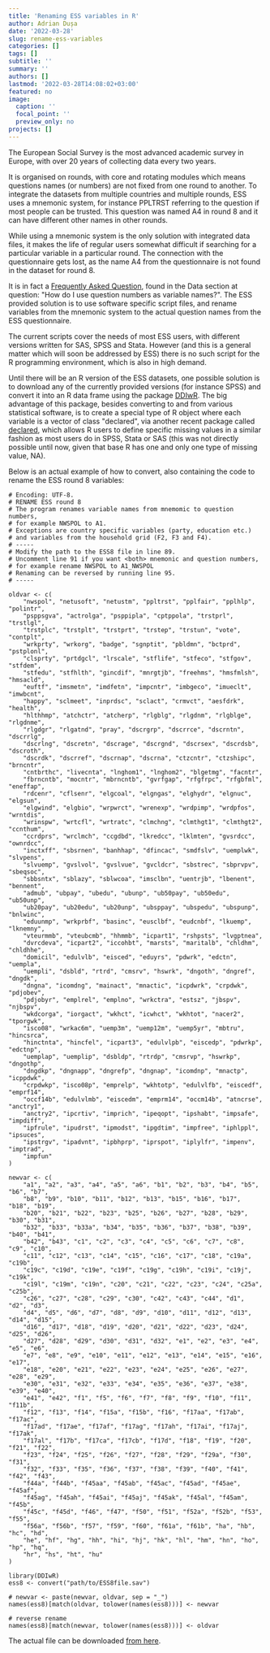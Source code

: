 ```yaml
---
title: 'Renaming ESS variables in R'
author: Adrian Dușa
date: '2022-03-28'
slug: rename-ess-variables
categories: []
tags: []
subtitle: ''
summary: ''
authors: []
lastmod: '2022-03-28T14:08:02+03:00'
featured: no
image:
  caption: ''
  focal_point: ''
  preview_only: no
projects: []
---
```


The European Social Survey is the most advanced academic survey in Europe, with over 20 years of collecting data every two years.

It is organised on rounds, with core and rotating modules which means questions names (or numbers) are not fixed from one round to another. To integrate the datasets from multiple countries and multiple rounds, ESS uses a mnemonic system, for instance PPLTRST referring to the question if most people can be trusted. This question was named A4 in round 8 and it can have different other names in other rounds.

While using a mnemonic system is the only solution with integrated data files, it makes the life of regular users somewhat difficult if searching for a particular variable in a particular round. The connection with the questionnaire gets lost, as the name A4 from the questionnaire is not found in the dataset for round 8.

It is in fact a [Frequently Asked Question](https://www.europeansocialsurvey.org/about/faq.html), found in the Data section at question: "How do I use question numbers as variable names?". The ESS provided solution is to use software specific script files, and rename variables from the mnemonic system to the actual question names from the ESS questionnaire.

The current scripts cover the needs of most ESS users, with different versions written for SAS, SPSS and Stata. However (and this is a general matter which will soon be addressed by ESS) there is no such script for the R programming environment, which is also in high demand.

Until there will be an R version of the ESS datasets, one possible solution is to download any of the currently provided versions (for instance SPSS) and convert it into an R data frame using the package [DDIwR](https://cran.r-project.org/web/packages/DDIwR/index.html). The big advantage of this package, besides converting to and from various statistical software, is to create a special type of R object where each variable is a vector of class "declared", via another recent package called [declared](https://cran.r-project.org/web/packages/DDIwR/index.html), which allows R users to define specific missing values in a similar fashion as most users do in SPSS, Stata or SAS (this was not directly possible until now, given that base R has one and only one type of missing value, NA).

Below is an actual example of how to convert, also containing the code to rename the ESS round 8 variables:

```{r}
# Encoding: UTF-8.
# RENAME ESS round 8
# The program renames variable names from mnemomic to question numbers,
# for example NWSPOL to A1.
# Exceptions are country specific variables (party, education etc.)
# and variables from the household grid (F2, F3 and F4).
# -----
# Modify the path to the ESS8 file in line 89.
# Uncomment line 91 if you want <both> mnemonic and question numbers,
# for example rename NWSPOL to A1_NWSPOL
# Renaming can be reversed by running line 95.
# -----

oldvar <- c(
    "nwspol", "netusoft", "netustm", "ppltrst", "pplfair", "pplhlp", "polintr",
    "psppsgva", "actrolga", "psppipla", "cptppola", "trstprl", "trstlgl",
    "trstplc", "trstplt", "trstprt", "trstep", "trstun", "vote", "contplt",
    "wrkprty", "wrkorg", "badge", "sgnptit", "pbldmn", "bctprd", "pstplonl",
    "clsprty", "prtdgcl", "lrscale", "stflife", "stfeco", "stfgov", "stfdem",
    "stfedu", "stfhlth", "gincdif", "mnrgtjb", "freehms", "hmsfmlsh", "hmsacld",
    "euftf", "imsmetn", "imdfetn", "impcntr", "imbgeco", "imueclt", "imwbcnt",
    "happy", "sclmeet", "inprdsc", "sclact", "crmvct", "aesfdrk", "health",
    "hlthhmp", "atchctr", "atcherp", "rlgblg", "rlgdnm", "rlgblge", "rlgdnme",
    "rlgdgr", "rlgatnd", "pray", "dscrgrp", "dscrrce", "dscrntn", "dscrrlg",
    "dscrlng", "dscretn", "dscrage", "dscrgnd", "dscrsex", "dscrdsb", "dscroth",
    "dscrdk", "dscrref", "dscrnap", "dscrna", "ctzcntr", "ctzshipc", "brncntr",
    "cntbrthc", "livecnta", "lnghom1", "lnghom2", "blgetmg", "facntr",
    "fbrncntb", "mocntr", "mbrncntb", "gvrfgap", "rfgfrpc", "rfgbfml", "eneffap",
    "rdcenr", "cflsenr", "elgcoal", "elgngas", "elghydr", "elgnuc", "elgsun",
    "elgwind", "elgbio", "wrpwrct", "wrenexp", "wrdpimp", "wrdpfos", "wrntdis",
    "wrinspw", "wrtcfl", "wrtratc", "clmchng", "clmthgt1", "clmthgt2", "ccnthum",
    "ccrdprs", "wrclmch", "ccgdbd", "lkredcc", "lklmten", "gvsrdcc", "ownrdcc",
    "inctxff", "sbsrnen", "banhhap", "dfincac", "smdfslv", "uemplwk", "slvpens",
    "slvuemp", "gvslvol", "gvslvue", "gvcldcr", "sbstrec", "sbprvpv", "sbeqsoc",
    "sbbsntx", "sblazy", "sblwcoa", "imsclbn", "uentrjb", "lbenent", "bennent",
    "admub", "ubpay", "ubedu", "ubunp", "ub50pay", "ub50edu", "ub50unp",
    "ub20pay", "ub20edu", "ub20unp", "ubsppay", "ubspedu", "ubspunp", "bnlwinc",
    "eduunmp", "wrkprbf", "basinc", "eusclbf", "eudcnbf", "lkuemp", "lknemny",
    "vteurmmb", "vteubcmb", "hhmmb", "icpart1", "rshpsts", "lvgptnea",
    "dvrcdeva", "icpart2", "iccohbt", "marsts", "maritalb", "chldhm", "chldhhe",
    "domicil", "edulvlb", "eisced", "eduyrs", "pdwrk", "edctn", "uempla",
    "uempli", "dsbld", "rtrd", "cmsrv", "hswrk", "dngoth", "dngref", "dngdk",
    "dngna", "icomdng", "mainact", "mnactic", "icpdwrk", "crpdwk", "pdjobev",
    "pdjobyr", "emplrel", "emplno", "wrkctra", "estsz", "jbspv", "njbspv",
    "wkdcorga", "iorgact", "wkhct", "icwhct", "wkhtot", "nacer2", "tporgwk",
    "isco08", "wrkac6m", "uemp3m", "uemp12m", "uemp5yr", "mbtru", "hincsrca",
    "hinctnta", "hincfel", "icpart3", "edulvlpb", "eiscedp", "pdwrkp", "edctnp",
    "uemplap", "uemplip", "dsbldp", "rtrdp", "cmsrvp", "hswrkp", "dngothp",
    "dngdkp", "dngnapp", "dngrefp", "dngnap", "icomdnp", "mnactp", "icppdwk",
    "crpdwkp", "isco08p", "emprelp", "wkhtotp", "edulvlfb", "eiscedf", "emprf14",
    "occf14b", "edulvlmb", "eiscedm", "emprm14", "occm14b", "atncrse", "anctry1",
    "anctry2", "ipcrtiv", "imprich", "ipeqopt", "ipshabt", "impsafe", "impdiff",
    "ipfrule", "ipudrst", "ipmodst", "ipgdtim", "impfree", "iphlppl", "ipsuces",
    "ipstrgv", "ipadvnt", "ipbhprp", "iprspot", "iplylfr", "impenv", "imptrad",
    "impfun"
)

newvar <- c(
    "a1", "a2", "a3", "a4", "a5", "a6", "b1", "b2", "b3", "b4", "b5", "b6", "b7",
    "b8", "b9", "b10", "b11", "b12", "b13", "b15", "b16", "b17", "b18", "b19",
    "b20", "b21", "b22", "b23", "b25", "b26", "b27", "b28", "b29", "b30", "b31",
    "b32", "b33", "b33a", "b34", "b35", "b36", "b37", "b38", "b39", "b40", "b41",
    "b42", "b43", "c1", "c2", "c3", "c4", "c5", "c6", "c7", "c8", "c9", "c10",
    "c11", "c12", "c13", "c14", "c15", "c16", "c17", "c18", "c19a", "c19b",
    "c19c", "c19d", "c19e", "c19f", "c19g", "c19h", "c19i", "c19j", "c19k",
    "c19l", "c19m", "c19n", "c20", "c21", "c22", "c23", "c24", "c25a", "c25b",
    "c26", "c27", "c28", "c29", "c30", "c42", "c43", "c44", "d1", "d2", "d3",
    "d4", "d5", "d6", "d7", "d8", "d9", "d10", "d11", "d12", "d13", "d14", "d15",
    "d16", "d17", "d18", "d19", "d20", "d21", "d22", "d23", "d24", "d25", "d26",
    "d27", "d28", "d29", "d30", "d31", "d32", "e1", "e2", "e3", "e4", "e5", "e6",
    "e7", "e8", "e9", "e10", "e11", "e12", "e13", "e14", "e15", "e16", "e17",
    "e18", "e20", "e21", "e22", "e23", "e24", "e25", "e26", "e27", "e28", "e29",
    "e30", "e31", "e32", "e33", "e34", "e35", "e36", "e37", "e38", "e39", "e40",
    "e41", "e42", "f1", "f5", "f6", "f7", "f8", "f9", "f10", "f11", "f11b",
    "f12", "f13", "f14", "f15a", "f15b", "f16", "f17aa", "f17ab", "f17ac",
    "f17ad", "f17ae", "f17af", "f17ag", "f17ah", "f17ai", "f17aj", "f17ak",
    "f17al", "f17b", "f17ca", "f17cb", "f17d", "f18", "f19", "f20", "f21", "f22",
    "f23", "f24", "f25", "f26", "f27", "f28", "f29", "f29a", "f30", "f31",
    "f32", "f33", "f35", "f36", "f37", "f38", "f39", "f40", "f41", "f42", "f43",
    "f44a", "f44b", "f45aa", "f45ab", "f45ac", "f45ad", "f45ae", "f45af",
    "f45ag", "f45ah", "f45ai", "f45aj", "f45ak", "f45al", "f45am", "f45b",
    "f45c", "f45d", "f46", "f47", "f50", "f51", "f52a", "f52b", "f53", "f55",
    "f56a", "f56b", "f57", "f59", "f60", "f61a", "f61b", "ha", "hb", "hc", "hd",
    "he", "hf", "hg", "hh", "hi", "hj", "hk", "hl", "hm", "hn", "ho", "hp", "hq",
    "hr", "hs", "ht", "hu"
)

library(DDIwR)
ess8 <- convert("path/to/ESS8file.sav")

# newvar <- paste(newvar, oldvar, sep = "_")
names(ess8)[match(oldvar, tolower(names(ess8)))] <- newvar

# reverse rename
names(ess8)[match(newvar, tolower(names(ess8)))] <- oldvar
```

The actual file can be downloaded <a href="files/ESS8rename.R" download>from here</a>.
